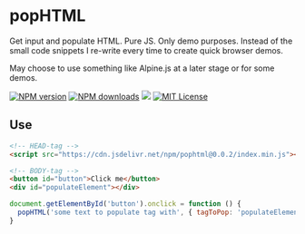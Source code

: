 # popHTML
Get input and populate HTML. Pure JS. Only demo purposes. Instead of the small code snippets I re-write every time to create quick browser demos.

May choose to use something like Alpine.js at a later stage or for some demos.

[![NPM version][npm-version-image]][npm-url]
[![NPM downloads][npm-downloads-image]][npm-url]
[![](https://data.jsdelivr.com/v1/package/npm/pophtml/badge?style=rounded)](https://www.jsdelivr.com/package/npm/pophtml)
[![MIT License][license-image]][license-url]

## Use

```HTML
<!-- HEAD-tag -->
<script src="https://cdn.jsdelivr.net/npm/pophtml@0.0.2/index.min.js"></script>

<!-- BODY-tag -->
<button id="button">Click me</button>
<div id="populateElement"></div>
```

```javaScript
document.getElementById('button').onclick = function () {
  popHTML('some text to populate tag with', { tagToPop: 'populateElement', tagToPopWith: 'div', append: true })
}
```

[license-image]: http://img.shields.io/badge/license-MIT-blue.svg?style=rounded
[license-url]: LICENSE
[npm-url]: https://npmjs.org/package/pophtml
[npm-version-image]: https://img.shields.io/npm/v/pophtml.svg?style=rounded
[npm-downloads-image]: https://img.shields.io/npm/dm/pophtml.svg?style=rounded
